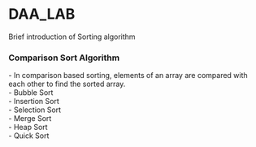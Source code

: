 # DAA_LAB

Brief introduction of Sorting algorithm

<h3>Comparison Sort Algorithm</h3> - In comparison based sorting, elements of an array are compared with each other to find the sorted array.<br>
                - Bubble Sort<br>
                - Insertion Sort<br>
                - Selection Sort<br>
                - Merge Sort<br>
                - Heap Sort<br>
                - Quick Sort
            
    




